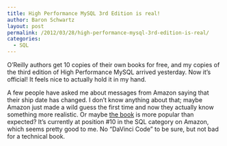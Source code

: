 ```yaml
---
title: High Performance MySQL 3rd Edition is real!
author: Baron Schwartz
layout: post
permalink: /2012/03/28/high-performance-mysql-3rd-edition-is-real/
categories:
  - SQL
---
```

O&#8217;Reilly authors get 10 copies of their own books for free, and my copies of the third edition of High Performance MySQL arrived yesterday. Now it&#8217;s official! It feels nice to actually hold it in my hand.

A few people have asked me about messages from Amazon saying that their ship date has changed. I don&#8217;t know anything about that; maybe Amazon just made a wild guess the first time and now they actually know something more realistic. Or maybe [the book][1] is more popular than expected? It&#8217;s currently at position #10 in the SQL category on Amazon, which seems pretty good to me. No &#8220;DaVinci Code&#8221; to be sure, but not bad for a technical book.

 [1]: http://www.amazon.com/High-Performance-MySQL-Optimization-Replication/dp/1449314287/?tag=xaprb-20